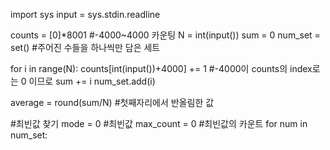 import sys
input = sys.stdin.readline

counts = [0]*8001 #-4000~4000 카운팅
N = int(input())
sum = 0
num_set = set() #주어진 수들을 하나씩만 담은 세트

for i in range(N):
    counts[int(input())+4000] += 1 #-4000이 counts의 index로는 0 이므로
    sum += i
    num_set.add(i)

average = round(sum/N) #첫째자리에서 반올림한 값

#최빈값 찾기
mode = 0 #최빈값
max_count = 0 #최빈값의 카운트
for num in num_set:


